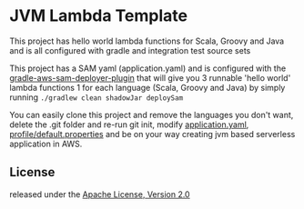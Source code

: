 # JVM Lambda Template

This project has hello world lambda functions for Scala, Groovy and Java and is all configured with gradle and integration test source sets

This project has a SAM yaml (application.yaml) and is configured with the [gradle-aws-sam-deployer-plugin](https://github.com/fieldju/gradle-aws-sam-deployer-plugin) that will give you 3 runnable 'hello world' lambda functions 1 for each language (Scala, Groovy and Java) by simply running `./gradlew clean shadowJar deploySam`

You can easily clone this project and remove the languages you don't want, delete the .git folder and re-run git init, modify [application.yaml](https://github.com/fieldju/jvm-lambda-template/blob/master/application.yaml), [profile/default.properties](https://github.com/fieldju/jvm-lambda-template/blob/master/profile/default.properties) and be on your way creating jvm based serverless application in AWS.

## License
released under the [Apache License, Version 2.0](http://www.apache.org/licenses/LICENSE-2.0)
